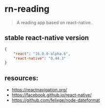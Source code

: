 # rn-reading
> A reading app based on react-native.

## stable react-native version
```json
{
    "react": "16.0.0-alpha.6",
    "react-native": "0.44.3"
}
```

## resources:
+ https://reactnavigation.org/
+ https://facebook.github.io/react-native/
+ https://github.com/felixge/node-dateformat